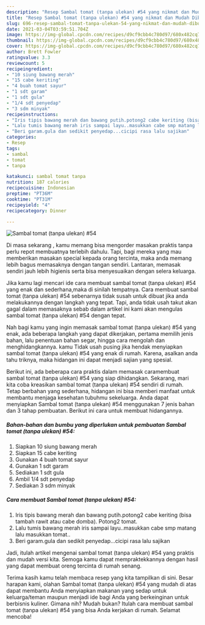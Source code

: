 ```yaml
---
description: "Resep Sambal tomat (tanpa ulekan) #54 yang nikmat dan Mudah Dibuat"
title: "Resep Sambal tomat (tanpa ulekan) #54 yang nikmat dan Mudah Dibuat"
slug: 696-resep-sambal-tomat-tanpa-ulekan-54-yang-nikmat-dan-mudah-dibuat
date: 2021-03-04T03:59:51.704Z
image: https://img-global.cpcdn.com/recipes/d9cf9cbb4c780d97/680x482cq70/sambal-tomat-tanpa-ulekan-54-foto-resep-utama.jpg
thumbnail: https://img-global.cpcdn.com/recipes/d9cf9cbb4c780d97/680x482cq70/sambal-tomat-tanpa-ulekan-54-foto-resep-utama.jpg
cover: https://img-global.cpcdn.com/recipes/d9cf9cbb4c780d97/680x482cq70/sambal-tomat-tanpa-ulekan-54-foto-resep-utama.jpg
author: Brett Fowler
ratingvalue: 3.3
reviewcount: 5
recipeingredient:
- "10 siung bawang merah"
- "15 cabe keriting"
- "4 buah tomat sayur"
- "1 sdt garam"
- "1 sdt gula"
- "1/4 sdt penyedap"
- "3 sdm minyak"
recipeinstructions:
- "Iris tipis bawang merah dan bawang putih.potong2 cabe keriting (bisa tambah rawit atau cabe domba). Potong2 tomat."
- "Lalu tumis bawang merah iris sampai layu..masukkan cabe smp matang lalu masukkan tomat.."
- "Beri garam.gula dan sedikit penyedap...cicipi rasa lalu sajikan"
categories:
- Resep
tags:
- sambal
- tomat
- tanpa

katakunci: sambal tomat tanpa 
nutrition: 187 calories
recipecuisine: Indonesian
preptime: "PT36M"
cooktime: "PT31M"
recipeyield: "4"
recipecategory: Dinner

---
```



![Sambal tomat (tanpa ulekan) #54](https://img-global.cpcdn.com/recipes/d9cf9cbb4c780d97/680x482cq70/sambal-tomat-tanpa-ulekan-54-foto-resep-utama.jpg)

Di masa  sekarang , kamu memang bisa mengorder masakan praktis tanpa perlu repot membuatnya terlebih dahulu. Tapi, bagi mereka yang mau memberikan masakan special kepada orang tercinta, maka anda memang lebih bagus memasaknya dengan tangan sendiri. Lantaran, memasak sendiri jauh lebih higienis serta bisa menyesuaikan dengan selera keluarga.

Jika kamu lagi mencari ide cara membuat sambal tomat (tanpa ulekan) #54 yang enak dan sederhana,maka di sinilah tempatnya. Cara membuat sambal tomat (tanpa ulekan) #54  sebenarnya tidak susah untuk dibuat jika anda melakukannya dengan langkah yang tepat. Tapi, anda tidak usah takut akan gagal dalam memasaknya 
sebab dalam artikel ini kami akan mengulas sambal tomat (tanpa ulekan) #54 dengan tepat.  



Nah bagi kamu yang ingin memasak sambal tomat (tanpa ulekan) #54 yang enak, ada beberapa langkah yang dapat dikerjakan, pertama memilih jenis bahan, lalu penentuan bahan segar, hingga cara mengolah dan menghidangkannya. kamu Tidak usah pusing jika hendak menyiapkan sambal tomat (tanpa ulekan) #54 yang enak di rumah. Karena, asalkan anda  tahu triknya, maka hidangan ini dapat menjadi sajian yang spesial.

Berikut ini, ada beberapa cara praktis  dalam memasak caramembuat sambal tomat (tanpa ulekan) #54 yang siap dihidangkan. Sekarang, mari kita coba kreasikan sambal tomat (tanpa ulekan) #54 sendiri di rumah. Tetap berbahan yang sederhana, hidangan ini bisa memberi manfaat untuk membantu menjaga kesehatan tubuhmu sekeluarga. Anda dapat menyiapkan Sambal tomat (tanpa ulekan) #54 menggunakan 7 jenis bahan dan 3 tahap pembuatan. Berikut ini cara untuk membuat hidangannya.

<!--inarticleads1-->

##### Bahan-bahan dan bumbu yang diperlukan untuk pembuatan Sambal tomat (tanpa ulekan) #54:

1. Siapkan 10 siung bawang merah
1. Siapkan 15 cabe keriting
1. Gunakan 4 buah tomat sayur
1. Gunakan 1 sdt garam
1. Sediakan 1 sdt gula
1. Ambil 1/4 sdt penyedap
1. Sediakan 3 sdm minyak




<!--inarticleads2-->

##### Cara membuat Sambal tomat (tanpa ulekan) #54:

1. Iris tipis bawang merah dan bawang putih.potong2 cabe keriting (bisa tambah rawit atau cabe domba). Potong2 tomat.
1. Lalu tumis bawang merah iris sampai layu..masukkan cabe smp matang lalu masukkan tomat..
1. Beri garam.gula dan sedikit penyedap...cicipi rasa lalu sajikan




Jadi, itulah artikel mengenai  sambal tomat (tanpa ulekan) #54  yang praktis dan mudah versi kita. Semoga kamu dapat mempraktekkannya dengan hasil yang dapat membuat oreng tercinta di rumah senang. 

Terima kasih kamu telah membaca resep yang kita tampilkan di sini. Besar harapan kami, olahan  Sambal tomat (tanpa ulekan) #54 yang mudah di atas dapat membantu Anda menyiapkan makanan yang sedap untuk keluarga/teman maupun menjadi ide bagi Anda yang berkeinginan untuk berbisnis kuliner. Gimana nih? Mudah bukan? Itulah cara membuat sambal tomat (tanpa ulekan) #54 yang bisa Anda kerjakan di rumah. Selamat mencoba!

